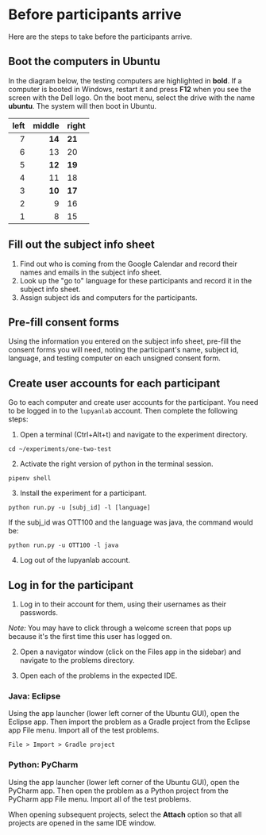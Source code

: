 # Before participants arrive

Here are the steps to take before the participants arrive.

## Boot the computers in Ubuntu

In the diagram below, the testing computers are highlighted in **bold**. If a
computer is booted in Windows, restart it and press **F12** when you see the
screen with the Dell logo. On the boot menu, select the drive with the name
**ubuntu**. The system will then boot in Ubuntu.

| left| middle|right |
|----:|------:|:-----|
|    7| **14**|**21**|
|    6|     13|20    |
|    5| **12**|**19**|
|    4|     11|18    |
|    3| **10**|**17**|
|    2|      9|16    |
|    1|      8|15    |

## Fill out the subject info sheet

1. Find out who is coming from the Google Calendar and record
   their names and emails in the subject info sheet.
2. Look up the "go to" language for these participants and record
   it in the subject info sheet.
3. Assign subject ids and computers for the participants.

## Pre-fill consent forms

Using the information you entered on the subject info sheet,
pre-fill the consent forms you will need, noting the participant's
name, subject id, language, and testing computer on each unsigned
consent form.

## Create user accounts for each participant

Go to each computer and create user accounts for the participant. You need to be
logged in to the `lupyanlab` account. Then complete the following steps:

1. Open a terminal (Ctrl+Alt+t) and navigate to the experiment directory.

```
cd ~/experiments/one-two-test
```

2. Activate the right version of python in the terminal session.

```
pipenv shell
```

3. Install the experiment for a participant.

```
python run.py -u [subj_id] -l [language]
```

If the subj_id was OTT100 and the language was java, the command would be:

```
python run.py -u OTT100 -l java
```

4. Log out of the lupyanlab account.

## Log in for the participant

1. Log in to their account for them, using their usernames as their passwords.

_Note:_ You may have to click through a welcome screen that pops up because
it's the first time this user has logged on.

2. Open a navigator window (click on the Files app in the sidebar) and navigate
   to the problems directory.

3. Open each of the problems in the expected IDE.

### Java: Eclipse

Using the app launcher (lower left corner of the Ubuntu GUI), open the Eclipse
app. Then import the problem as a Gradle project from the Eclipse app File menu.
Import all of the test problems.

```
File > Import > Gradle project
```

### Python: PyCharm

Using the app launcher (lower left corner of the Ubuntu GUI), open the PyCharm
app. Then open the problem as a Python project from the PyCharm app File menu.
Import all of the test problems.

When opening subsequent projects, select the **Attach** option so that all
projects are opened in the same IDE window.

